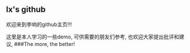 ## lx's github

欢迎来到李响的github主页!!!

这里是本人学习的一些demo, 可供需要的朋友们参考, 也欢迎大家提出批评和建议, 
###The more, the better!



